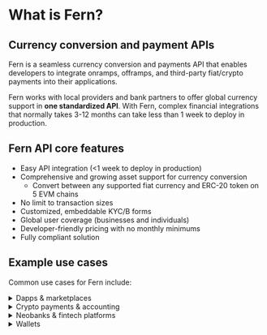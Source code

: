 # What is Fern?

## Currency conversion and payment APIs

Fern is a seamless currency conversion and payments API that enables developers to integrate onramps, offramps, and third-party fiat/crypto payments into their applications.&#x20;

Fern works with local providers and bank partners to offer global currency support in **one standardized API**. With Fern, complex financial integrations that normally takes 3-12 months can take less than 1 week to deploy in production.

## Fern API core features

* Easy API integration (<1 week to deploy in production)
* Comprehensive and growing asset support for currency conversion
  * Convert between any supported fiat currency and ERC-20 token on 5 EVM chains
* No limit to transaction sizes
* Customized, embeddable KYC/B forms
* Global user coverage (businesses and individuals)
* Developer-friendly pricing with no monthly minimums
* Fully compliant solution



## Example use cases

Common use cases for Fern include:&#x20;

<details>

<summary>Dapps &#x26; marketplaces</summary>

Offer seamless account funding and withdrawal for powerful onchain UX

</details>

<details>

<summary>Crypto payments &#x26; accounting</summary>

Enable users to offramp or make payments directly from their non-custodial wallet on your platform

</details>

<details>

<summary>Neobanks &#x26; fintech platforms</summary>

Enable global remittances powered by stablecoins

</details>

<details>

<summary>Wallets</summary>

Incorporate native on/offramps to improve UX for users

</details>


